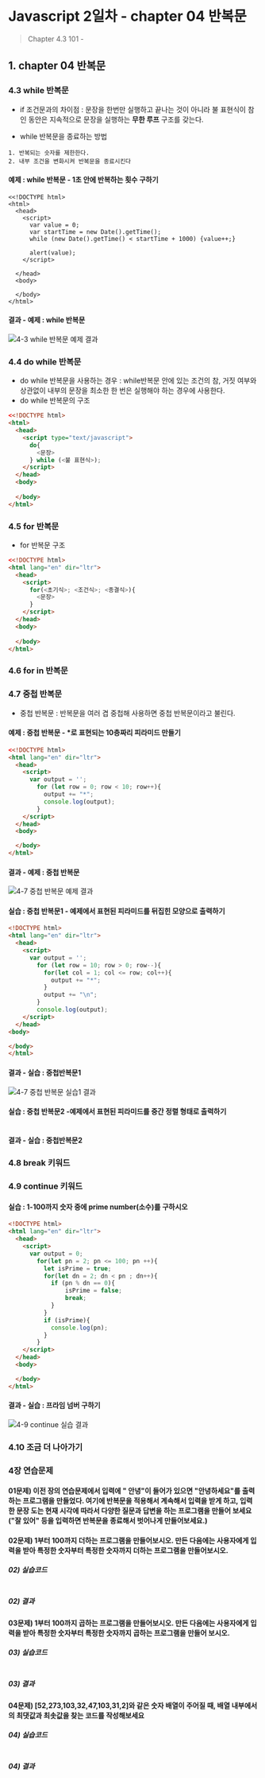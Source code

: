 # Javascript 2일차 - chapter 04 반복문

> Chapter 4.3 101 -



## 1. chapter 04 반복문



### 4.3 while 반복문

* if 조건문과의 차이점 : 문장을 한번만 실행하고 끝나는 것이 아니라 불 표현식이 참인 동안은 지속적으로 문장을 실행하는 **무한 루프** 구조를 갖는다.

* while 반복문을 종료하는 방법

```
1. 반복되는 숫자를 제한한다.
2. 내부 조건을 변화시켜 반복문을 종료시킨다
```

#### 예제 : while 반복문 - 1초 안에 반복하는 횟수 구하기

```
<<!DOCTYPE html>
<html>
  <head>
    <script>
      var value = 0;
      var startTime = new Date().getTime();
      while (new Date().getTime() < startTime + 1000) {value++;}

      alert(value);
    </script>

  </head>
  <body>

  </body>
</html>

```

#### 결과 - 예제 : while 반복문

![4-3 while 반복문 예제 결과](https://user-images.githubusercontent.com/55272324/72947454-6c1e5400-3dc5-11ea-99f6-c8f59e533aa8.PNG)





### 4.4 do while 반복문

* do while 반복문을 사용하는 경우 : while반복문 안에 있는 조건의 참, 거짓 여부와 상관없이 내부의 문장을 최소한 한 번은 실행해야 하는 경우에 사용한다.
* do while 반복문의 구조

```html
<<!DOCTYPE html>
<html>
  <head>
    <script type="text/javascript">
      do{
        <문장>
      } while (<불 표현식>);
    </script>
  </head>
  <body>
    
  </body>
</html>
```



### 4.5 for 반복문



* for 반복문 구조

```html
<<!DOCTYPE html>
<html lang="en" dir="ltr">
  <head>
    <script>
      for(<초기식>; <조건식>; <종결식>){
        <문장>
      }
    </script>
  </head>
  <body>
    
  </body>
</html>
```



### 4.6 for in 반복문



### 4.7 중첩 반복문

* 중첩 반복문 : 반복문을 여러 겹 중첩해 사용하면 중첩 반복문이라고 불린다.

#### 예제 : 중첩 반복문 - *로 표현되는  10층짜리 피라미드 만들기 

```html
<<!DOCTYPE html>
<html lang="en" dir="ltr">
  <head>
    <script>
      var output = '';
        for (let row = 0; row < 10; row++){
          output += "*";
          console.log(output);
        }
    </script>
  </head>
  <body>

  </body>
</html>

```

#### 결과 - 예제 : 중첩 반복문

![4-7 중첩 반복문 예제 결과](https://user-images.githubusercontent.com/55272324/72948530-c836a780-3dc8-11ea-8326-1be222601380.PNG)

#### 실습 : 중첩 반복문1 - 예제에서 표현된 피라미드를 뒤집힌 모양으로 출력하기

```html
<!DOCTYPE html>
<html lang="en" dir="ltr">
  <head>
    <script>
      var output = '';
        for (let row = 10; row > 0; row--){
          for(let col = 1; col <= row; col++){
            output += "*";
          }
          output += "\n";
        }
        console.log(output);
    </script>
  </head>
<body>

</body>
</html>
```

#### 결과 - 실습 : 중첩반복문1

![4-7 중첩 반복문 실습1 결과](https://user-images.githubusercontent.com/55272324/72949313-4300c200-3dcb-11ea-872c-7eb3f4853efc.PNG)

#### 실습 : 중첩 반복문2 -예제에서 표현된 피라미드를 중간 정렬 형태로 출력하기

```html

```

#### 결과 - 실습 : 중첩반복문2





### 4.8 break 키워드



### 4.9 continue 키워드



#### 실습 : 1-100까지 숫자 중에 prime number(소수)를 구하시오

```html
<!DOCTYPE html>
<html lang="en" dir="ltr">
  <head>
    <script>
      var output = 0;
        for(let pn = 2; pn <= 100; pn ++){
          let isPrime = true;
          for(let dn = 2; dn < pn ; dn++){
            if (pn % dn == 0){
                isPrime = false;
                break;
            }
          }
          if (isPrime){
            console.log(pn);
          }
        }
    </script>
  </head>
  <body>

  </body>
</html>

```

#### 결과 - 실습 : 프라임 넘버 구하기

![4-9 continue 실습 결과](https://user-images.githubusercontent.com/55272324/72950424-b1934f00-3dce-11ea-91a9-5aa52a1f20c7.PNG)



### 4.10 조금 더 나아가기



### 4장 연습문제

#### 01문제) 이전 장의 연습문제에서 입력에 " 안녕"이 들어가 있으면 "안녕하세요"를 출력하는 프로그램을 만들었다. 여기에 반복문을 적용해서 계속해서 입력을 받게 하고, 입력한 문장 도는 현재 시각에 따라서 다양한 질문과 답변을 하는 프로그램을 만들어 보세요("잘 있어" 등을 입력하면 반복문을 종료해서 벗어나게 만들어보세요.)



#### 02문제) 1부터 100까지 더하는 프로그램을 만들어보시오. 만든 다음에는 사용자에게 입력을 받아 특정한 숫자부터 특정한 숫자까지 더하는 프로그램을 만들어보시오.

##### 02) 실습코드

```html

```

##### 02) 결과



#### 03문제) 1부터 100까지 곱하는 프로그램을 만들어보시오. 만든 다음에는 사용자에게 입력을 받아 특정한 숫자부터 특정한 숫자까지 곱하는 프로그램을 만들어 보시오.

##### 03) 실습코드

```html

```

##### 03) 결과



#### 04문제) [52,273,103,32,47,103,31,2]와 같은 숫자 배열이 주어질 때, 배열 내부에서의 최댓값과 최솟값을 찾는 코드를 작성해보세요

##### 04) 실습코드

```html

```

##### 04) 결과

